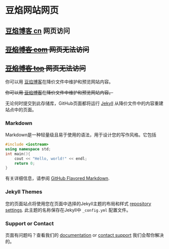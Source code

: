 # 豆焰网站网页

## [豆焰博客 cn](https://blog.beanflame.cn)  网页访问

## ~~[豆焰博客 com](https://blog.beanflame.com)  网页无法访问~~
## ~~[豆焰博客 top](https://blog.beanflame.top)  网页无法访问~~


你可以用 [豆焰博客](https://blog.beanflame.cn)在降价文件中维护和预览网站内容。

~~你可以用 [豆焰博客](https://blog.beanflame.top)在降价文件中维护和预览网站内容。~~

无论何时提交到此存储库，GitHub页面都将运行 [Jekyll](https://jekyllrb.com/) 从降价文件中的内容重建站点中的页面。

### Markdown

Markdown是一种轻量级且易于使用的语法，用于设计您的写作风格。它包括

```c++
#include <iostream>
using namespace std;
int main(){
    cout << "Hello, world!" << endl;
    return 0;
}
```

有关详细信息，请参阅 [GitHub Flavored Markdown](https://guides.github.com/features/mastering-markdown/).

### Jekyll Themes

您的页面站点将使用您在页面中选择的Jekyll主题的布局和样式 [repository settings](https://github.com/beanflame/beanflame.github.io/settings). 此主题的名称保存在Jekyll中 `_config.yml` 配置文件。

### Support or Contact

页面有问题吗？查看我们的 [documentation](https://docs.github.com/categories/github-pages-basics/) or [contact support](https://github.com/contact) 我们会帮你解决的。
